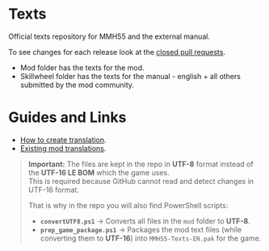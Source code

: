 # Texts  
Official texts repository for MMH55 and the external manual.

To see changes for each release look at the [closed pull requests](https://github.com/Might-Magic-Heroes-5-5/MMH55-Texts-EN/pulls?q=is%3Apr+is%3Aclosed).
- Mod folder has the texts for the mod.
- Skillwheel folder has the texts for the manual - english + all others submitted by the mod community.

# Guides and Links
- [How to create translation](https://www.moddb.com/mods/might-magic-heroes-55/tutorials/mod-translation-guide).
- [Existing mod translations](https://www.moddb.com/mods/might-magic-heroes-55/addons).

> **Important:** The files are kept in the repo in **UTF-8** format instead of the **UTF-16 LE BOM** which the game uses.  
> This is required because GitHub cannot read and detect changes in UTF-16 format.  
>  
> That is why in the repo you will also find PowerShell scripts:  
> - **`convertUTF8.ps1`** → Converts all files in the `mod` folder to **UTF-8**.  
> - **`prep_game_package.ps1`** → Packages the mod text files (while converting them to **UTF-16**) into `MMH55-Texts-EN.pak` for the game.
